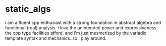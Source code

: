 # static_algs

i am a fluent cpp enthusiast with a strong foundation in abstract algebra and functional (real) analysis. i love the unintended power and expressiveness the cpp type facilities afford, and i'm just mesmerized by the variadic template syntax and mechanics. so i play around.
